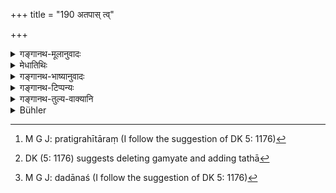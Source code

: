 +++
title = "190 अतपास् त्व्"

+++

<details><summary>गङ्गानथ-मूलानुवादः</summary>

If the twice-born person,who is without austerities and does not study the Veda, seeks for gifts, he sinks along with him into water; just like one who sinks along with the stone-raft.—(190)
</details>

<details><summary>मेधातिथिः</summary>

यस्य तपो नास्ति । **अनधीयानो** न चादीते । अध्ययनेन प्रकृता विद्वत्ता लक्ष्यते । समुदिते चैते विद्यातपसी प्रतिग्रहाधिकारनिमित्तम् । उभयगुणभ्रष्टः प्रतिग्रहे चाभिलाषी **स तेन सह मज्जत्य्** अधो गच्छति । केन सह । अन्यस्यानिर्देशाद् दातुश् च संनिधानात् तेन सहेति गम्यते । प्रतिग्रहीता तं[^२४३] प्लवम् इवात्मोत्तारणायाश्रयते । यस् त्व् ईदृशो ऽपात्रभूतः स दातारम् आत्मानम् उभाव् अप्य् अधो नयति, **यथाम्भस्य् अश्मप्लवः** । अश्ममयः प्लवः अश्मप्लवः । पारं तरति येन स प्लवो नावादिः । तत्र यथाश्मन्य् आरूढो नदीतरणार्थम् अम्भसि मज्जत्य् अश्मप्लवेन सह गम्यते । [^२४४]दाता हि ब्राह्मणाय, आददानश्[^२४५] च तादृशो ब्राह्मणः, उभाव् अपि नरकं गच्छतः ॥ ४.१९० ॥


[^२४५]:
     M G J: dadānaś (I follow the suggestion of DK 5: 1176)


[^२४४]:
     DK (5: 1176) suggests deleting gamyate and adding tathā


[^२४३]:
     M G J: pratigrahītāraṃ (I follow the suggestion of DK 5: 1176)
</details>

<details><summary>गङ्गानथ-भाष्यानुवादः</summary>

He who has not performed any austerities and who does not study the Veda:—this ‘studying’ stands for the full knowledge of the Veda, which is what has been referred to in the text. Both these qualifications combined are necessary for entitling a man to receive gifts.

He who does not possess these two qualifications, and yet hankers after gifts, ‘*sinks along with* *him*;’—with whom?—Since no other person is mentioned, and the *giver* is the person mentioned in close proximity to the present context, it follows that it is along with the giver that the receiver sinks. The giver has recourse to the Recipient, for the purpose of crossing over (to heaven); if, therefore, the recipient happen to be unqualified, he makes both himself and the giver sink into water; just as the ‘*stone-raft*,’—the raft made of stone—does in water. ‘*Raft*’ is that by which people cross rivers, such as boat and other things. One who gets on a piece of stone for crossing a river sinks into the water along with the stone-raft; in the same manner, the giver of gifts to the unqualified Brāhmaṇa, and the Brāhmaṇa receiving the gifts,—both go to hell.—(l 90).
</details>

<details><summary>गङ्गानथ-टिप्पन्यः</summary>

This verse is quoted in *Hemādri* (Dāna, p. 60).
</details>

<details><summary>गङ्गानथ-तुल्य-वाक्यानि</summary>

**(verses 4.190-191)  
**

*Yājñavalkya* (1.202).—‘A gift should never be accepted by one devoid of
learning and austerities; if he does accept it, he drags down himself as well as the giver.’
</details>

<details><summary>Bühler</summary>

190	A Brahmana who neither performs austerities nor studies the Veda, yet delights in accepting gifts, sinks with the (donor into hell), just as (he who attempts to cross over in) a boat made of stone (is submerged) in the water.
</details>
